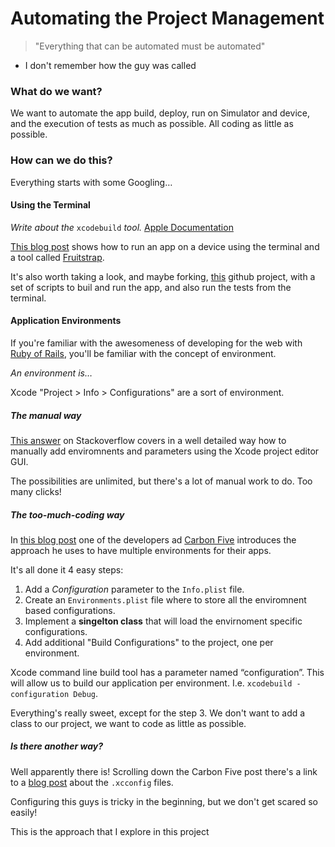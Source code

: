 # Automating the Project Management

> "Everything that can be automated must be automated" <br/>
- I don't remember how the guy was called

### What do we want?

We want to automate the app build, deploy, run on Simulator and device, and the execution of tests as much as possible. All coding as little as possible.

### How can we do this?

Everything starts with some Googling…

#### Using the Terminal

_Write about the_ `xcodebuild` _tool._ [Apple Documentation](https://developer.apple.com/library/mac/#documentation/Darwin/Reference/ManPages/man1/xcodebuild.1.html)

[This blog post](http://www.stewgleadow.com/blog/2011/11/05/installing-ios-apps-on-the-device-from-the-command-line/) shows how to run an app on a device using the terminal and a tool called [Fruitstrap](https://github.com/ghughes/fruitstrap).

It's also worth taking a look, and maybe forking, [this](https://github.com/ciryon/xcodebuild-script/blob/master/xbuild.sh) github project, with a set of scripts to buil and run the app, and also run the tests from the terminal.

#### Application Environments

If you're familiar with the awesomeness of developing for the web with [Ruby of Rails](http://rubyonrails.org/), you'll be familiar with the concept of environment.

_An environment is…_

Xcode "Project > Info > Configurations" are a sort of environment. 

##### The manual way

[This answer](http://stackoverflow.com/questions/10497552/how-to-configure-independent-sets-of-runtime-settings-in-xcode#10498308) on Stackoverflow covers in a well detailed way how to manually add enviromnents and parameters using the Xcode project editor GUI.

The possibilities are unlimited, but there's a lot of manual work to do. Too many clicks!

##### The too-much-coding way

In [this blog post](http://blog.carbonfive.com/2011/06/20/managing-ios-configurations-per-environment-in-xcode-4/) one of the developers ad [Carbon Five](http://www.carbonfive.com/) introduces the approach he uses to have multiple environments for their apps.

It's all done it 4 easy steps:

1. Add a _Configuration_ parameter to the `Info.plist` file.
2. Create an `Environments.plist` file where to store all the enviromnent based configurations.
3. Implement a **singelton class** that will load the envirnoment specific configurations.
4. Add additional "Build Configurations" to the project, one per environment.

Xcode command line build tool has a parameter named “configuration”. This will allow us to build our application per environment. I.e. `xcodebuild -configuration Debug`.

Everything's really sweet, except for the step 3. We don't want to add a class to our project, we want to code as little as possible.

##### Is there another way?

Well apparently there is! Scrolling down the Carbon Five post there's a link to a [blog post](http://respectthecode.tumblr.com/post/16167385557/xcode-4-and-xcconfig-files) about the `.xcconfig` files.

Configuring this guys is tricky in the beginning, but we don't get scared so easily!

This is the approach that I explore in this project